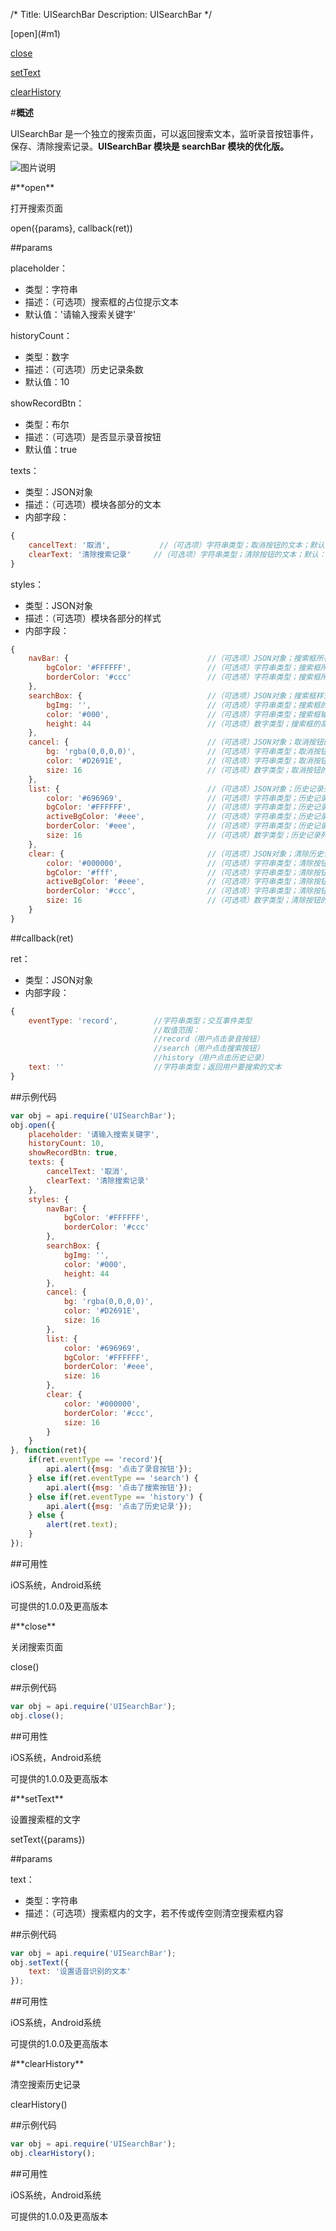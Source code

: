 /*
Title: UISearchBar
Description: UISearchBar
*/
<div class="outline">
[open](#m1)

[close](#m3)

[setText](#m2)

[clearHistory](#m4)
</div>

#**概述**

UISearchBar 是一个独立的搜索页面，可以返回搜索文本，监听录音按钮事件，保存、清除搜索记录。**UISearchBar 模块是 searchBar 模块的优化版。**

![图片说明](/img/docImage/searchBar.jpg)

<div id="m1"></div>
#**open**

打开搜索页面

open({params}, callback(ret))

##params

placeholder：

- 类型：字符串
- 描述：（可选项）搜索框的占位提示文本
- 默认值：'请输入搜索关键字'

historyCount：

- 类型：数字
- 描述：（可选项）历史记录条数
- 默认值：10

showRecordBtn：

- 类型：布尔
- 描述：（可选项）是否显示录音按钮
- 默认值：true

texts：

- 类型：JSON对象
- 描述：（可选项）模块各部分的文本
- 内部字段：

```js
{
    cancelText: '取消',           //（可选项）字符串类型；取消按钮的文本；默认：'取消'  
    clearText: '清除搜索记录'     //（可选项）字符串类型；清除按钮的文本；默认：'清除搜索记录'
}
```

styles：

- 类型：JSON对象
- 描述：（可选项）模块各部分的样式
- 内部字段：

```js
{
    navBar: {                               //（可选项）JSON对象；搜索框所在的导航条样式
        bgColor: '#FFFFFF',                 //（可选项）字符串类型；搜索框所在的导航条背景色，支持rgb，rgba，#；默认：'#FFFFFF'
        borderColor: '#ccc'                 //（可选项）字符串类型；搜索框所在的导航条边框颜色，支持rgb，rgba，#；默认：'#CCCCCC'
    },
    searchBox: {                            //（可选项）JSON对象；搜索框样式
        bgImg: '',                          //（可选项）字符串类型；搜索框的背景图片，要求本地路径（fs://，widget://）；默认：自带背景图片
        color: '#000',                      //（可选项）字符串类型；搜索框输入文本的颜色，支持rgb，rgba，#；默认：'#000000'
        height: 44                          //（可选项）数字类型；搜索框的高度；默认：44
    },
    cancel: {                               //（可选项）JSON对象；取消按钮的样式
        bg: 'rgba(0,0,0,0)',                //（可选项）字符串类型；取消按钮的背景，支持rgb，rgba，#，图片路径（本地路径，支持fs://，widget://）；默认：'rgba(0,0,0,0)'
        color: '#D2691E',                   //（可选项）字符串类型；取消按钮的字体颜色，支持rgb，rgba，#；默认：'#D2691E'
        size: 16                            //（可选项）数字类型；取消按钮的字体大小；默认：16
    },
    list: {                                 //（可选项）JSON对象；历史记录列表的样式
        color: '#696969',                   //（可选项）字符串类型；历史记录列表的文本颜色，支持rgb，rgba，#；默认：'#696969'
        bgColor: '#FFFFFF',                 //（可选项）字符串类型；历史记录列表的背景色，支持rgb，rgba，#；默认：'#FFFFFF'
        activeBgColor: '#eee',              //（可选项）字符串类型；历史记录列表按下时的背景色，支持rgb，rgba，#；默认：'#EEEEEE'
        borderColor: '#eee',                //（可选项）字符串类型；历史记录列表的边框颜色，支持rgb，rgba，#；默认：'#EEEEEE'
        size: 16                            //（可选项）数字类型；历史记录列表的字体大小；默认：16
    },
    clear: {                                //（可选项）JSON对象；清除历史记录按钮的样式
        color: '#000000',                   //（可选项）字符串类型；清除按钮的字体颜色，支持rgb，rgba，#；默认：'#000000'
        bgColor: '#fff',                    //（可选项）字符串类型；清除按钮的背景色，支持rgb，rgba，#；默认：'#FFFFFF'
        activeBgColor: '#eee',              //（可选项）字符串类型；清除按钮按下时的背景色，支持rgb，rgba，#；默认：'#EEEEEE'
        borderColor: '#ccc',                //（可选项）字符串类型；清除按钮的下边框颜色，支持rgb，rgba，#；默认：'#CCCCCC'
        size: 16                            //（可选项）数字类型；清除按钮的字体大小；默认：16
    }
}
```

##callback(ret)

ret：

- 类型：JSON对象
- 内部字段：

```js
{
	eventType: 'record',        //字符串类型；交互事件类型
                                //取值范围：
                                //record（用户点击录音按钮）
                                //search（用户点击搜索按钮）
                                //history（用户点击历史记录）
	text: ''                    //字符串类型；返回用户要搜索的文本
}
```

##示例代码

```js
var obj = api.require('UISearchBar');
obj.open({
    placeholder: '请输入搜索关键字',
    historyCount: 10,
    showRecordBtn: true,
    texts: {
        cancelText: '取消',
        clearText: '清除搜索记录'
    },
    styles: {
        navBar: {
            bgColor: '#FFFFFF',
            borderColor: '#ccc'
        },
        searchBox: {
            bgImg: '',
            color: '#000',
            height: 44
        },
        cancel: {
            bg: 'rgba(0,0,0,0)',
            color: '#D2691E',
            size: 16
        },
        list: {
            color: '#696969',
            bgColor: '#FFFFFF',
            borderColor: '#eee',
            size: 16
        },
        clear: {
            color: '#000000',
            borderColor: '#ccc',
            size: 16
        }
    }
}, function(ret){
	if(ret.eventType == 'record'){
		api.alert({msg: '点击了录音按钮'});
	} else if(ret.eventType == 'search') {
		api.alert({msg: '点击了搜索按钮'});
	} else if(ret.eventType == 'history') {
		api.alert({msg: '点击了历史记录'});
	} else {
		alert(ret.text);
	}
});
```

##可用性

iOS系统，Android系统

可提供的1.0.0及更高版本

<div id="m3"></div>
#**close**

关闭搜索页面

close()

##示例代码

```js
var obj = api.require('UISearchBar');
obj.close();
```

##可用性

iOS系统，Android系统

可提供的1.0.0及更高版本

<div id="m2"></div>
#**setText**

设置搜索框的文字

setText({params})

##params

text：

- 类型：字符串
- 描述：（可选项）搜索框内的文字，若不传或传空则清空搜索框内容

##示例代码

```js
var obj = api.require('UISearchBar');
obj.setText({
    text: '设置语音识别的文本'
});
```

##可用性

iOS系统，Android系统

可提供的1.0.0及更高版本

<div id="m4"></div>
#**clearHistory**

清空搜索历史记录

clearHistory()

##示例代码

```js
var obj = api.require('UISearchBar');
obj.clearHistory();
```

##可用性

iOS系统，Android系统

可提供的1.0.0及更高版本
